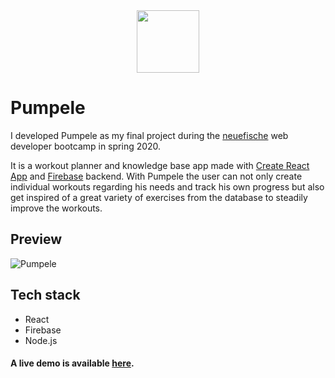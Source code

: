 <div align="center">
<img src="https://user-images.githubusercontent.com/46409110/77826997-66215800-7113-11ea-8a69-65f1552d6ab7.png" width="100"/>
</div>

# Pumpele

I developed Pumpele as my final project during the [neuefische](https://www.neuefische.de) web developer bootcamp in spring 2020.

It is a workout planner and knowledge base app made with [Create React App](https://github.com/facebook/create-react-app) and [Firebase](https://firebase.google.com/) backend. 
With Pumpele the user can not only create individual workouts regarding his  needs and track his own progress but also get inspired of a great variety of exercises from the database to steadily improve the workouts.

## Preview

![Pumpele](https://user-images.githubusercontent.com/46409110/77826472-f9588e80-710f-11ea-8a84-91ecc42f4c48.gif 'Pumpele showcase')

## Tech stack

- React
- Firebase
- Node.js

#### A live demo is available [here](https://capstone-project-fitness.web.app).